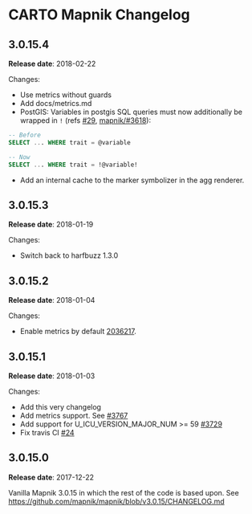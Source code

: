 # CARTO Mapnik Changelog

## 3.0.15.4

**Release date**: 2018-02-22

Changes:
 - Use metrics without guards
 - Add docs/metrics.md
 - PostGIS: Variables in postgis SQL queries must now additionally be wrapped in `!` (refs [#29](https://github.com/CartoDB/mapnik/issues/29), [mapnik/#3618](https://github.com/mapnik/mapnik/pull/3618)):
```sql
-- Before
SELECT ... WHERE trait = @variable

-- Now
SELECT ... WHERE trait = !@variable!
```
 - Add an internal cache to the marker symbolizer in the agg renderer.

## 3.0.15.3

**Release date**: 2018-01-19

Changes:
 - Switch back to harfbuzz 1.3.0

## 3.0.15.2

**Release date**: 2018-01-04

Changes:
 - Enable metrics by default [2036217](https://github.com/CartoDB/mapnik/commit/20362178de4aab1d758ea19137037fcbb470ef83).


## 3.0.15.1

**Release date**: 2018-01-03

Changes:
 - Add this very changelog
 - Add metrics support. See [#3767](https://github.com/mapnik/mapnik/pull/3767)
 - Add support for U_ICU_VERSION_MAJOR_NUM >= 59 [#3729](https://github.com/mapnik/mapnik/issues/3729)
 - Fix travis CI [#24](https://github.com/CartoDB/mapnik/pull/24)


## 3.0.15.0

**Release date**: 2017-12-22

Vanilla Mapnik 3.0.15 in which the rest of the code is based upon. See https://github.com/mapnik/mapnik/blob/v3.0.15/CHANGELOG.md
